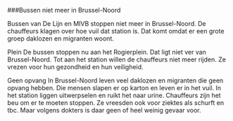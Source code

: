###Bussen niet meer in Brussel-Noord

Bussen van De Lijn en MIVB stoppen niet meer in Brussel-Noord. De chauffeurs klagen over hoe vuil dat station is. Dat komt omdat er een grote groep daklozen en migranten woont.




Plein
De bussen stoppen nu aan het Rogierplein. Dat ligt niet ver van Brussel-Noord. Tot aan het station willen de chauffeurs niet meer rijden. Ze vrezen voor hun gezondheid en hun veiligheid.

 

Geen opvang
In Brussel-Noord leven veel daklozen en migranten die geen opvang hebben. Die mensen slapen er op karton en leven er in het vuil. In het station liggen uitwerpselen en ruikt het naar urine. Chauffeurs zijn het beu om er te moeten stoppen. Ze vreesden ook voor ziektes als schurft en tbc. Maar volgens dokters is daar geen of heel weinig gevaar voor.

 
